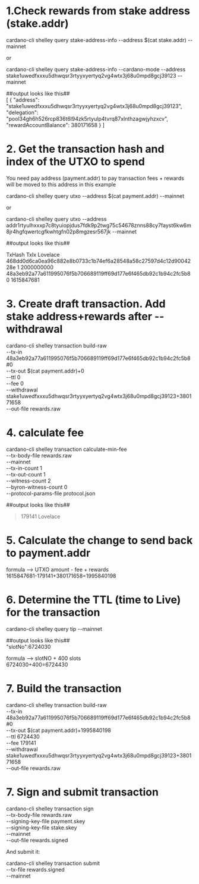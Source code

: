 # 1.Check rewards from stake address (stake.addr)

cardano-cli shelley query stake-address-info --address $(cat stake.addr) --mainnet

or

cardano-cli shelley query stake-address-info --cardano-mode --address stake1uwedfxxxu5dhwqsr3rtyyxyertyq2vg4wtx3j68u0mpd8gcj39123 --mainnet

##output looks like this##<br>
[
    {
        "address": "stake1uwedfxxxu5dhwqsr3rtyyxyertyq2vg4wtx3j68u0mpd8gcj39123",
        "delegation": "pool34gh6h526rcp836t6l94zk5rtyulp4tvrq87xlnthzagwjyhzxcv",
        "rewardAccountBalance": 380171658
    }
]

# 2. Get the transaction hash and index of the UTXO to spend
You need pay address (payment.addr) to pay transaction fees + rewards will be moved to this address in this example

cardano-cli shelley query utxo --address $(cat payment.addr) --mainnet

or

cardano-cli shelley query utxo --address addr1rtyulhxxxp7c8tyuiopjdus7fdk9p2twg75c54678znns88cy7fayst6kw6m8jr4hgfqwertcgfkwhtgfn02p8mgzesr567jk --mainnet

##output looks like this##<br>

TxHash                                                              TxIx    Lovelace
468dd0d6ca0ea96c882e8b0733c1b74ef6a28548a58c27597d4c12d9004228e     1        2000000000
48a3eb92a77a611995076f5b706689119ff69d177e6f465db92c1b94c2fc5b8     0        1615847681

# 3. Create draft transaction. Add stake address+rewards after --withdrawal 
cardano-cli shelley transaction build-raw \
--tx-in 48a3eb92a77a611995076f5b706689119ff69d177e6f465db92c1b94c2fc5b8#0 \
--tx-out $(cat payment.addr)+0 \
--ttl 0 \
--fee 0 \
--withdrawal stake1uwedfxxxu5dhwqsr3rtyyxyertyq2vg4wtx3j68u0mpd8gcj39123+380171658 \
--out-file rewards.raw

# 4. calculate fee
cardano-cli shelley transaction calculate-min-fee \
--tx-body-file rewards.raw \
--mainnet \
--tx-in-count 1 \
--tx-out-count 1 \
--witness-count 2 \
--byron-witness-count 0 \
--protocol-params-file protocol.json

##output looks like this##<br>
>179141 Lovelace

# 5. Calculate the change to send back to payment.addr
formula --> UTXO amount - fee + rewards<br> 
1615847681-179141+380171658=1995840198

# 6. Determine the TTL (time to Live) for the transaction
cardano-cli shelley query tip --mainnet

##output looks like this##<br>
"slotNo":6724030

formula --> slotNO + 400 slots<br> 
6724030+400=6724430

# 7. Build the transaction
cardano-cli shelley transaction build-raw \
--tx-in 48a3eb92a77a611995076f5b706689119ff69d177e6f465db92c1b94c2fc5b8#0 \
--tx-out $(cat payment.addr)+1995840198 \
--ttl 6724430 \
--fee 179141 \
--withdrawal stake1uwedfxxxu5dhwqsr3rtyyxyertyq2vg4wtx3j68u0mpd8gcj39123+380171658 \
--out-file rewards.raw

# 7. Sign and submit transaction
cardano-cli shelley transaction sign \
--tx-body-file rewards.raw \
--signing-key-file payment.skey \
--signing-key-file stake.skey \
--mainnet \
--out-file rewards.signed

And submit it:

cardano-cli shelley transaction submit \
--tx-file rewards.signed \
--mainnet
